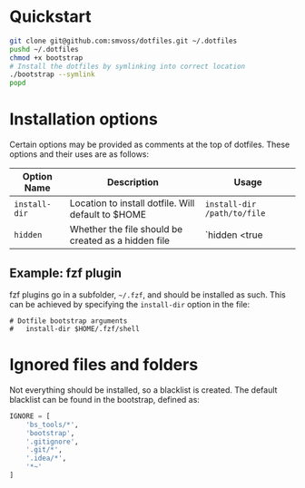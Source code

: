 # Quickstart

```bash
git clone git@github.com:smvoss/dotfiles.git ~/.dotfiles
pushd ~/.dotfiles
chmod +x bootstrap
# Install the dotfiles by symlinking into correct location
./bootstrap --symlink
popd
```

# Installation options

Certain options may be provided as comments at the top of dotfiles. These options and their uses are as follows:

| Option Name   | Description     | Usage  |
| ------------- | --------------- | ------ |
| `install-dir` | Location to install dotfile. Will default to $HOME | `install-dir /path/to/file` |
| `hidden`      | Whether the file should be created as a hidden file | `hidden <true | false> |

## Example: fzf plugin

fzf plugins go in a subfolder, `~/.fzf`, and should be installed as such. This can be achieved by specifying the `install-dir` option in the file:

```
# Dotfile bootstrap arguments
#   install-dir $HOME/.fzf/shell
```

# Ignored files and folders

Not everything should be installed, so a blacklist is created. The default blacklist can be found in the bootstrap, defined as:

```python
IGNORE = [
    'bs_tools/*',
    'bootstrap',
    '.gitignore',
    '.git/*',
    '.idea/*',
    '*~'
]
```
